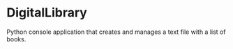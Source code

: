 # DigitalLibrary
Python console application that creates and manages a text file with a list of books.
